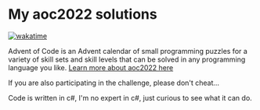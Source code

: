 # My aoc2022 solutions
[![wakatime](https://wakatime.com/badge/github/Legolaszstudio/aoc2022-cs.svg)](https://wakatime.com/badge/github/Legolaszstudio/aoc2022-cs)

Advent of Code is an Advent calendar of small programming puzzles for a variety of skill sets and skill levels that can be solved in any programming language you like.
[Learn more about aoc2022 here](https://adventofcode.com/2022/about)

If you are also participating in the challenge, please don't cheat...

Code is written in c#, I'm no expert in c#, just curious to see what it can do.